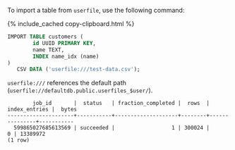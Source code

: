 To import a table from `userfile`, use the following command:

{% include_cached copy-clipboard.html %}
~~~sql
IMPORT TABLE customers (
        id UUID PRIMARY KEY,
        name TEXT,
        INDEX name_idx (name)
)
   CSV DATA ('userfile:///test-data.csv');
~~~

`userfile:///` references the default path (`userfile://defaultdb.public.userfiles_$user/`).

~~~
        job_id       |  status   | fraction_completed |  rows  | index_entries |  bytes
---------------------+-----------+--------------------+--------+---------------+-----------
  599865027685613569 | succeeded |                  1 | 300024 |             0 | 13389972
(1 row)
~~~